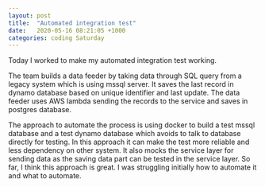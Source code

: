 ```yaml
---
layout: post
title:  "Automated integration test"
date:   2020-05-16 08:21:05 +1000
categories: coding Saturday
---
```

Today I worked to make my automated integration test working. 

The team builds a data feeder by taking data through SQL query from a legacy system which is using mssql server. 
It saves the last record in dynamo database based on unique identifier and last update. The data feeder uses AWS lambda sending the 
records to the service and saves in postgres database. 

The approach to automate the process is using docker to build a test mssql database and a test dynamo database which avoids to talk to 
database directly for testing. In this approach it can make the test more reliable and less dependency on other system. It also mocks the service layer 
for sending data as the saving data part can be tested in the service layer. So far, I think this approach is great. 
I was struggling initially how to automate it and what to automate. 

